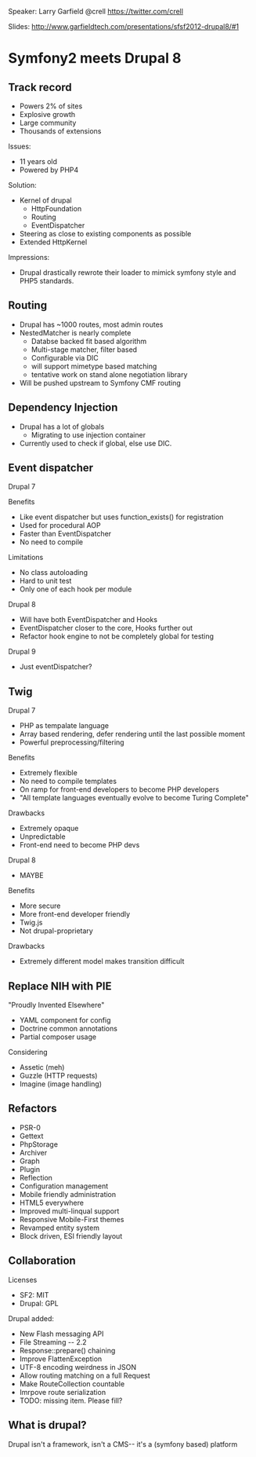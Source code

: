 Speaker: Larry Garfield @crell https://twitter.com/crell

Slides: http://www.garfieldtech.com/presentations/sfsf2012-drupal8/#1

# Symfony2 meets Drupal 8

## Track record
- Powers 2% of sites
- Explosive growth
- Large community
- Thousands of extensions

Issues:
- 11 years old
- Powered by PHP4

Solution:
- Kernel of drupal
  - HttpFoundation
  - Routing
  - EventDispatcher
- Steering as close to existing components as possible
- Extended HttpKernel

Impressions:
- Drupal drastically rewrote their loader to mimick symfony style and PHP5 standards.

## Routing
- Drupal has ~1000 routes, most admin routes
- NestedMatcher is nearly complete
  - Databse backed fit based algorithm
  - Multi-stage matcher, filter based
  - Configurable via DIC
  - will support mimetype based matching
  - tentative work on stand alone negotiation library
- Will be pushed upstream to Symfony CMF routing

## Dependency Injection
- Drupal has a lot of globals
  - Migrating to use injection container
- Currently used to check if global, else use DIC.

## Event dispatcher
Drupal 7

Benefits
- Like event dispatcher but uses function_exists() for registration
- Used for procedural AOP
- Faster than EventDispatcher
- No need to compile

Limitations
- No class autoloading
- Hard to unit test
- Only one of each hook per module

Drupal 8
- Will have both EventDispatcher and Hooks
- EventDispatcher closer to the core, Hooks further out
- Refactor hook engine to not be completely global for testing

Drupal 9
- Just eventDispatcher?

## Twig
Drupal 7
- PHP as tempalate language
- Array based rendering, defer rendering until the last possible moment
- Powerful preprocessing/filtering

Benefits
- Extremely flexible
- No need to compile templates
- On ramp for front-end developers to become PHP developers
- "All template languages eventually evolve to become Turing Complete"

Drawbacks
- Extremely opaque
- Unpredictable
- Front-end need to become PHP devs

Drupal 8
- MAYBE

Benefits
- More secure
- More front-end developer friendly
- Twig.js
- Not drupal-proprietary

Drawbacks
- Extremely different model makes transition difficult

## Replace NIH with PIE
"Proudly Invented Elsewhere"

- YAML component for config
- Doctrine common annotations
- Partial composer usage

Considering
- Assetic (meh)
- Guzzle (HTTP requests)
- Imagine (image handling)

## Refactors
- PSR-0
- Gettext
- PhpStorage
- Archiver
- Graph
- Plugin
- Reflection
- Configuration management
- Mobile friendly administration
- HTML5 everywhere
- Improved multi-linqual support
- Responsive Mobile-First themes
- Revamped entity system
- Block driven, ESI friendly layout


## Collaboration
Licenses
- SF2: MIT
- Drupal: GPL

Drupal added:
- New Flash messaging API
- File Streaming -- 2.2
- Response::prepare() chaining
- Improve FlattenException
- UTF-8 encoding weirdness in JSON
- Allow routing matching on a full Request
- Make RouteCollection countable
- Imrpove route serialization
- TODO: missing item. Please fill?


## What is drupal?

Drupal isn't a framework, isn't a CMS-- it's a (symfony based) platform

